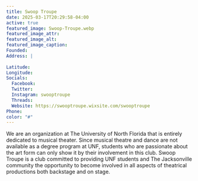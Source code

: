 ```yaml
---
title: Swoop Troupe
date: 2025-03-17T20:29:58-04:00
active: true
featured_image: Swoop-Troupe.webp
featured_image_attr: 
featured_image_alt: 
featured_image_caption: 
Founded: 
Address: |
    
Latitude: 
Longitude: 
Socials: 
  Facebook: 
  Twitter: 
  Instagram: swooptroupe
  Threads:
  Website: https://swooptroupe.wixsite.com/swooptroupe
Phone: 	
color: "#"
---
```

We are an organization at The University of North Florida that is entirely dedicated to musical theater. Since musical theatre and dance are not available as a degree program at UNF, students who are passionate about the art form can only show it by their involvement in this club. Swoop Troupe is a club committed to providing UNF students and The Jacksonville community the opportunity to become involved in all aspects of theatrical productions both backstage and on stage.